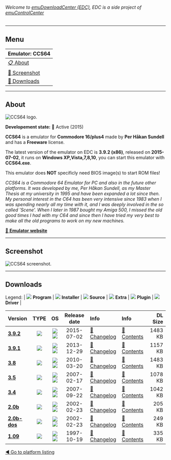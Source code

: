 ###### Welcome to [emuDownloadCenter (EDC)](https://github.com/PhoenixInteractiveNL/emuDownloadCenter/wiki/), EDC is a side project of [emuControlCenter](https://github.com/PhoenixInteractiveNL/emuControlCenter/wiki/)
***
## Menu
| **Emulator: CCS64** |
|:---------|
| [:clipboard: About](#about) |
| [:sunrise: Screenshot](#screen) |
| [:floppy_disk: Downloads](#downloads) |
***
## About
![](https://github.com/PhoenixInteractiveNL/emuDownloadCenter/wiki/images_emulator/ccs64_logo_200.jpg "CCS64 logo.")

**Developement state:** :large_blue_circle: Active (2015)

**CCS64** is a emulator for **Commodore 16/plus4** made by **Per Håkan Sundell** and has a **Freeware** license.

The latest version of the emulator on EDC is **3.9.2 (x86)**, released on **2015-07-02**, it runs on **Windows XP,Vista,7,8,10**, you can start this emulator with **CCS64.exe**.

This emulator does **NOT** specificly need BIOS image(s) to start ROM files!

_CCS64 is a Commodore 64 Emulator for PC and also in the future other platforms. It was developed by me, Per Håkan Sundell, as my Master Thesis at my university in 1995 and have been expanded a lot since then. My personal  interest in the C64 has been very intensive since 1983 when I was spending nearly all my time with it, and I was deeply involved in the so called 'Scene'. When I later in 1987 bought my Amiga 500, I missed the old good times I had with my C64 and since then I have tried my very best to make all the old programs to work on my new machines._

[:link: **Emulator website**](http://www.ccs64.com/)
***
## Screenshot
![](https://raw.githubusercontent.com/PhoenixInteractiveNL/emuDownloadCenter/master/hooks/ccs64/emulator_screen_01.jpg "CCS64 screenshot.")
***
## Downloads
Legend:
| ![](https://raw.githubusercontent.com/wiki/PhoenixInteractiveNL/emuDownloadCenter/images_misc/icon_program_24.png) **Program** | 
![](https://raw.githubusercontent.com/wiki/PhoenixInteractiveNL/emuDownloadCenter/images_misc/icon_installer_24.png) **Installer** | 
![](https://raw.githubusercontent.com/wiki/PhoenixInteractiveNL/emuDownloadCenter/images_misc/icon_source_code_24.png) **Source** | 
![](https://raw.githubusercontent.com/wiki/PhoenixInteractiveNL/emuDownloadCenter/images_misc/icon_extra_24.png) **Extra** | 
![](https://raw.githubusercontent.com/wiki/PhoenixInteractiveNL/emuDownloadCenter/images_misc/icon_plugin_24.png) **Plugin** | 
![](https://raw.githubusercontent.com/wiki/PhoenixInteractiveNL/emuDownloadCenter/images_misc/icon_driver_24.png) **Driver** | 


| Version  | TYPE | OS | Release date  | Info       | Info       | DL Size    |
|:---------|:----:|:--:|:-------------:|:-----------|:-----------|-----------:|
| [**3.9.2**](https://github.com/PhoenixInteractiveNL/edc-repo0003/raw/master/ccs64/3.9.2.7z) | ![](https://raw.githubusercontent.com/wiki/PhoenixInteractiveNL/emuDownloadCenter/images_misc/icon_program_24.png) | ![](https://raw.githubusercontent.com/wiki/PhoenixInteractiveNL/emuDownloadCenter/images_misc/logo_windows_24.png)![](https://raw.githubusercontent.com/wiki/PhoenixInteractiveNL/emuDownloadCenter/images_misc/icon_32-bit_24.png) | 2015-07-02 | [:page_facing_up: Changelog](https://github.com/PhoenixInteractiveNL/edc-repo0003/blob/master/ccs64/3.9.2_changelog.txt) | [:mag_right: Contents](https://github.com/PhoenixInteractiveNL/edc-repo0003/blob/master/ccs64/3.9.2_contents.txt) | 1483 KB |
| [**3.9.1**](https://github.com/PhoenixInteractiveNL/edc-repo0003/raw/master/ccs64/3.9.1.7z) | ![](https://raw.githubusercontent.com/wiki/PhoenixInteractiveNL/emuDownloadCenter/images_misc/icon_program_24.png) | ![](https://raw.githubusercontent.com/wiki/PhoenixInteractiveNL/emuDownloadCenter/images_misc/logo_windows_24.png)![](https://raw.githubusercontent.com/wiki/PhoenixInteractiveNL/emuDownloadCenter/images_misc/icon_32-bit_24.png) | 2013-12-29 | [:page_facing_up: Changelog](https://github.com/PhoenixInteractiveNL/edc-repo0003/blob/master/ccs64/3.9.1_changelog.txt) | [:mag_right: Contents](https://github.com/PhoenixInteractiveNL/edc-repo0003/blob/master/ccs64/3.9.1_contents.txt) | 1157 KB |
| [**3.8**](https://github.com/PhoenixInteractiveNL/edc-repo0003/raw/master/ccs64/3.8.7z) | ![](https://raw.githubusercontent.com/wiki/PhoenixInteractiveNL/emuDownloadCenter/images_misc/icon_program_24.png) | ![](https://raw.githubusercontent.com/wiki/PhoenixInteractiveNL/emuDownloadCenter/images_misc/logo_windows_24.png)![](https://raw.githubusercontent.com/wiki/PhoenixInteractiveNL/emuDownloadCenter/images_misc/icon_32-bit_24.png) | 2010-03-20 | [:page_facing_up: Changelog](https://github.com/PhoenixInteractiveNL/edc-repo0003/blob/master/ccs64/3.8_changelog.txt) | [:mag_right: Contents](https://github.com/PhoenixInteractiveNL/edc-repo0003/blob/master/ccs64/3.8_contents.txt) | 1483 KB |
| [**3.5**](https://github.com/PhoenixInteractiveNL/edc-repo0003/raw/master/ccs64/3.5.7z) | ![](https://raw.githubusercontent.com/wiki/PhoenixInteractiveNL/emuDownloadCenter/images_misc/icon_program_24.png) | ![](https://raw.githubusercontent.com/wiki/PhoenixInteractiveNL/emuDownloadCenter/images_misc/logo_windows_24.png)![](https://raw.githubusercontent.com/wiki/PhoenixInteractiveNL/emuDownloadCenter/images_misc/icon_32-bit_24.png) | 2007-02-17 | [:page_facing_up: Changelog](https://github.com/PhoenixInteractiveNL/edc-repo0003/blob/master/ccs64/3.5_changelog.txt) | [:mag_right: Contents](https://github.com/PhoenixInteractiveNL/edc-repo0003/blob/master/ccs64/3.5_contents.txt) | 1078 KB |
| [**3.4**](https://github.com/PhoenixInteractiveNL/edc-repo0003/raw/master/ccs64/3.4.7z) | ![](https://raw.githubusercontent.com/wiki/PhoenixInteractiveNL/emuDownloadCenter/images_misc/icon_program_24.png) | ![](https://raw.githubusercontent.com/wiki/PhoenixInteractiveNL/emuDownloadCenter/images_misc/logo_windows_24.png)![](https://raw.githubusercontent.com/wiki/PhoenixInteractiveNL/emuDownloadCenter/images_misc/icon_32-bit_24.png) | 2007-09-22 | [:page_facing_up: Changelog](https://github.com/PhoenixInteractiveNL/edc-repo0003/blob/master/ccs64/3.4_changelog.txt) | [:mag_right: Contents](https://github.com/PhoenixInteractiveNL/edc-repo0003/blob/master/ccs64/3.4_contents.txt) | 1042 KB |
| [**2.0b**](https://github.com/PhoenixInteractiveNL/edc-repo0003/raw/master/ccs64/2.0b.7z) | ![](https://raw.githubusercontent.com/wiki/PhoenixInteractiveNL/emuDownloadCenter/images_misc/icon_program_24.png) | ![](https://raw.githubusercontent.com/wiki/PhoenixInteractiveNL/emuDownloadCenter/images_misc/logo_windows_24.png)![](https://raw.githubusercontent.com/wiki/PhoenixInteractiveNL/emuDownloadCenter/images_misc/icon_32-bit_24.png) | 2002-02-23 | [:page_facing_up: Changelog](https://github.com/PhoenixInteractiveNL/edc-repo0003/blob/master/ccs64/2.0b_changelog.txt) | [:mag_right: Contents](https://github.com/PhoenixInteractiveNL/edc-repo0003/blob/master/ccs64/2.0b_contents.txt) | 205 KB |
| [**2.0b-dos**](https://github.com/PhoenixInteractiveNL/edc-repo0003/raw/master/ccs64/2.0b-dos.7z) | ![](https://raw.githubusercontent.com/wiki/PhoenixInteractiveNL/emuDownloadCenter/images_misc/icon_program_24.png) | ![](https://raw.githubusercontent.com/wiki/PhoenixInteractiveNL/emuDownloadCenter/images_misc/logo_dos_24.png)![](https://raw.githubusercontent.com/wiki/PhoenixInteractiveNL/emuDownloadCenter/images_misc/icon_32-bit_24.png) | 2002-02-23 | [:page_facing_up: Changelog](https://github.com/PhoenixInteractiveNL/edc-repo0003/blob/master/ccs64/2.0b-dos_changelog.txt) | [:mag_right: Contents](https://github.com/PhoenixInteractiveNL/edc-repo0003/blob/master/ccs64/2.0b-dos_contents.txt) | 249 KB |
| [**1.09**](https://github.com/PhoenixInteractiveNL/edc-repo0003/raw/master/ccs64/1.09.7z) | ![](https://raw.githubusercontent.com/wiki/PhoenixInteractiveNL/emuDownloadCenter/images_misc/icon_program_24.png) | ![](https://raw.githubusercontent.com/wiki/PhoenixInteractiveNL/emuDownloadCenter/images_misc/logo_dos_24.png)![](https://raw.githubusercontent.com/wiki/PhoenixInteractiveNL/emuDownloadCenter/images_misc/icon_32-bit_24.png) | 1997-10-19 | [:page_facing_up: Changelog](https://github.com/PhoenixInteractiveNL/edc-repo0003/blob/master/ccs64/1.09_changelog.txt) | [:mag_right: Contents](https://github.com/PhoenixInteractiveNL/edc-repo0003/blob/master/ccs64/1.09_contents.txt) | 335 KB |

[:arrow_backward: Go to platform listing](https://github.com/PhoenixInteractiveNL/emuDownloadCenter/wiki/EDC-Platform-List)
